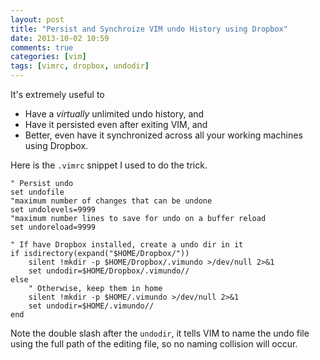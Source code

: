 ```yaml
---
layout: post
title: "Persist and Synchroize VIM undo History using Dropbox"
date: 2013-10-02 10:59
comments: true
categories: [vim]
tags: [vimrc, dropbox, undodir]
---
```


It's extremely useful to 
 - Have a _virtually_ unlimited undo history, and
 - Have it persisted even after exiting VIM, and 
 - Better, even have it synchronized across all your working machines using Dropbox.

<!-- more -->

Here is the `.vimrc` snippet I used to do the trick.

```
" Persist undo
set undofile
"maximum number of changes that can be undone
set undolevels=9999 
"maximum number lines to save for undo on a buffer reload
set undoreload=9999 

" If have Dropbox installed, create a undo dir in it
if isdirectory(expand("$HOME/Dropbox/"))
    silent !mkdir -p $HOME/Dropbox/.vimundo >/dev/null 2>&1
    set undodir=$HOME/Dropbox/.vimundo//
else
    " Otherwise, keep them in home
    silent !mkdir -p $HOME/.vimundo >/dev/null 2>&1
    set undodir=$HOME/.vimundo//
end
```

Note the double slash after the `undodir`, it tells VIM to name the undo file
using the full path of the editing file, so no naming collision will occur.
